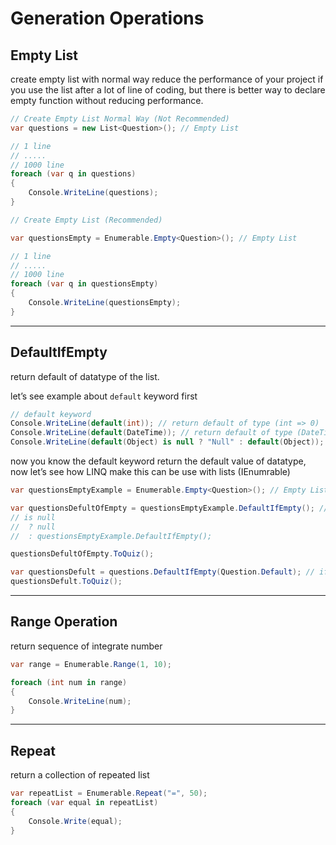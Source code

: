 # Generation Operations

## Empty List

create empty list with normal way reduce the performance of your project if you use the list after a lot of line of coding, but there is better way to declare empty function without reducing performance.

```csharp
// Create Empty List Normal Way (Not Recommended)
var questions = new List<Question>(); // Empty List

// 1 line
// .....
// 1000 line
foreach (var q in questions)
{
    Console.WriteLine(questions);
}

// Create Empty List (Recommended)

var questionsEmpty = Enumerable.Empty<Question>(); // Empty List

// 1 line
// .....
// 1000 line
foreach (var q in questionsEmpty)
{
    Console.WriteLine(questionsEmpty);
}

```

---

## DefaultIfEmpty

return default of datatype of the list.

let’s see example about `default` keyword first

```csharp
// default keyword
Console.WriteLine(default(int)); // return default of type (int => 0)
Console.WriteLine(default(DateTime)); // return default of type (DateTime => 1/1/0001 12:00:00 AM)
Console.WriteLine(default(Object) is null ? "Null" : default(Object)); // return default of type (Object => Null)
```

now you know the default keyword return the default value of datatype, now let’s see how LINQ make this can be use with lists (IEnumrable)

```csharp
var questionsEmptyExample = Enumerable.Empty<Question>(); // Empty List

var questionsDefultOfEmpty = questionsEmptyExample.DefaultIfEmpty(); //return default of datatype of list.
// is null
//  ? null
//  : questionsEmptyExample.DefaultIfEmpty(); 

questionsDefultOfEmpty.ToQuiz();

var questionsDefult = questions.DefaultIfEmpty(Question.Default); // if list was empty return Default Function
questionsDefult.ToQuiz();
```

---

## Range Operation

return sequence of integrate number

```csharp
var range = Enumerable.Range(1, 10);

foreach (int num in range)
{
    Console.WriteLine(num);
}
```

---

## Repeat

return a collection of repeated list

```csharp
var repeatList = Enumerable.Repeat("=", 50);
foreach (var equal in repeatList)
{
    Console.Write(equal);
}
```
